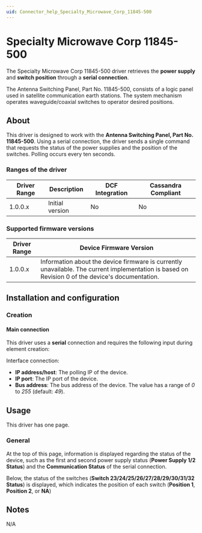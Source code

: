 ```yaml
---
uid: Connector_help_Specialty_Microwave_Corp_11845-500
---
```


# Specialty Microwave Corp 11845-500

The Specialty Microwave Corp 11845-500 driver retrieves the **power supply** and **switch position** through a **serial connection**.

The Antenna Switching Panel, Part No. 11845-500, consists of a logic panel used in satellite communication earth stations. The system mechanism operates waveguide/coaxial switches to operator desired positions.

## About

This driver is designed to work with the **Antenna Switching Panel, Part No. 11845-500**. Using a serial connection, the driver sends a single command that requests the status of the power supplies and the position of the switches. Polling occurs every ten seconds.

### Ranges of the driver

| **Driver Range** | **Description** | **DCF Integration** | **Cassandra Compliant** |
|------------------|-----------------|---------------------|-------------------------|
| 1.0.0.x          | Initial version | No                  | No                      |

### Supported firmware versions

| **Driver Range** | **Device Firmware Version**                                                                                                                      |
|------------------|--------------------------------------------------------------------------------------------------------------------------------------------------|
| 1.0.0.x          | Information about the device firmware is currently unavailable. The current implementation is based on Revision 0 of the device's documentation. |

## Installation and configuration

### Creation

#### Main connection

This driver uses a **serial** connection and requires the following input during element creation:

Interface connection:

- **IP address/host**: The polling IP of the device.
- **IP port**: The IP port of the device.
- **Bus address**: The bus address of the device. The value has a range of *0* to *255* (default: *49*).

## Usage

This driver has one page.

### General

At the top of this page, information is displayed regarding the status of the device, such as the first and second power supply status (**Power Supply 1/2 Status**) and the **Communication Status** of the serial connection.

Below, the status of the switches (**Switch 23/24/25/26/27/28/29/30/31/32 Status**) is displayed, which indicates the position of each switch (**Position 1**, **Position 2**, or **NA**)

## Notes

N/A

